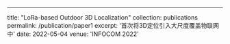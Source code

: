 ---
title: "LoRa-based Outdoor 3D Localization"
collection: publications
permalink: /publication/paper1
excerpt: '首次将3D定位引入大尺度覆盖物联网中'
date: 2022-05-04
venue: 'INFOCOM 2022'
